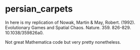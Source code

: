 # persian_carpets
In here is my replication of Nowak, Martin &amp; May, Robert. (1992). Evolutionary Games and Spatial Chaos. Nature. 359. 826-829. 10.1038/359826a0. 

Not great Mathematica code but very pretty nonetheless.
